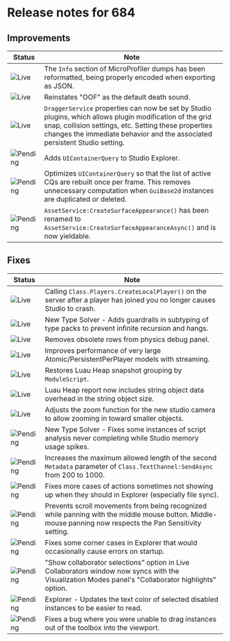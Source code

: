 # Release notes for 684

## Improvements

| Status | Note |
|--------|------|
| ![Live](https://img.shields.io/badge/Live-009E57?style=flat)  | The `Info` section of MicroProfiler dumps has been reformatted, being properly encoded when exporting as JSON. |
| ![Live](https://img.shields.io/badge/Live-009E57?style=flat)  | Reinstates "OOF" as the default death sound. |
| ![Live](https://img.shields.io/badge/Live-009E57?style=flat)  | `DraggerService` properties can now be set by Studio plugins, which allows plugin modification of the grid snap, collision settings, etc. Setting these properties changes the immediate behavior and the associated persistent Studio setting. |
| ![Pending](https://img.shields.io/badge/Pending-DEA517?style=flat)  | Adds `UIContainerQuery` to Studio Explorer. |
| ![Pending](https://img.shields.io/badge/Pending-DEA517?style=flat)  | Optimizes `UIContainerQuery` so that the list of active CQs are rebuilt once per frame. This removes unnecessary computation when `GuiBase2d` instances are duplicated or deleted. |
| ![Pending](https://img.shields.io/badge/Pending-DEA517?style=flat)  | `AssetService:CreateSurfaceAppearance()` has been renamed to `AssetService:CreateSurfaceAppearanceAsync()` and is now yieldable. |
## Fixes

| Status | Note |
|--------|------|
| ![Live](https://img.shields.io/badge/Live-009E57?style=flat)  | Calling `Class.Players.CreateLocalPlayer()` on the server after a player has joined you no longer causes Studio to crash. |
| ![Live](https://img.shields.io/badge/Live-009E57?style=flat)  | New Type Solver - Adds guardrails in subtyping of type packs to prevent infinite recursion and hangs. |
| ![Live](https://img.shields.io/badge/Live-009E57?style=flat)  | Removes obsolete rows from physics debug panel. |
| ![Live](https://img.shields.io/badge/Live-009E57?style=flat)  | Improves performance of very large Atomic/PersistentPerPlayer models with streaming. |
| ![Live](https://img.shields.io/badge/Live-009E57?style=flat)  | Restores Luau Heap snapshot grouping by `ModuleScript`. |
| ![Live](https://img.shields.io/badge/Live-009E57?style=flat)  | Luau Heap report now includes string object data overhead in the string object size. |
| ![Live](https://img.shields.io/badge/Live-009E57?style=flat)  | Adjusts the zoom function for the new studio camera to allow zooming in toward smaller objects. |
| ![Pending](https://img.shields.io/badge/Pending-DEA517?style=flat)  | New Type Solver - Fixes some instances of script analysis never completing while Studio memory usage spikes. |
| ![Pending](https://img.shields.io/badge/Pending-DEA517?style=flat)  | Increases the maximum allowed length of the second `Metadata` parameter of `Class.TextChannel:SendAsync` from 200 to 1000. |
| ![Pending](https://img.shields.io/badge/Pending-DEA517?style=flat)  | Fixes more cases of actions sometimes not showing up when they should in Explorer (especially file sync). |
| ![Pending](https://img.shields.io/badge/Pending-DEA517?style=flat)  | Prevents scroll movements from being recognized while panning with the middle mouse button. Middle-mouse panning now respects the Pan Sensitivity setting. |
| ![Pending](https://img.shields.io/badge/Pending-DEA517?style=flat)  | Fixes some corner cases in Explorer that would occasionally cause errors on startup. |
| ![Pending](https://img.shields.io/badge/Pending-DEA517?style=flat)  | "Show collaborator selections" option in Live Collaborators window now syncs with the Visualization Modes panel's "Collaborator highlights" option. |
| ![Pending](https://img.shields.io/badge/Pending-DEA517?style=flat)  | Explorer - Updates the text color of selected disabled instances to be easier to read. |
| ![Pending](https://img.shields.io/badge/Pending-DEA517?style=flat)  | Fixes a bug where you were unable to drag instances out of the toolbox into the viewport. |
